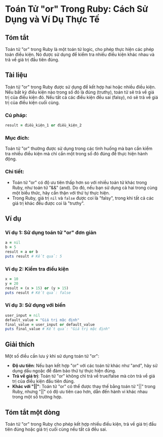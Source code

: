 <!--
Meta Description: # Toán Tử "or" Trong Ruby: Cách Sử Dụng và Ví Dụ Thực Tế ## Tóm tắt Toán tử "or" trong Ruby là một toán tử logic, cho phép thực hiện các phép toán điề...
Meta Keywords: toán, trong, điều, ruby, kiện
-->

# Toán Tử "or" Trong Ruby: Cách Sử Dụng và Ví Dụ Thực Tế

## Tóm tắt
Toán tử "or" trong Ruby là một toán tử logic, cho phép thực hiện các phép toán điều kiện. Nó được sử dụng để kiểm tra nhiều điều kiện khác nhau và trả về giá trị đầu tiên đúng.

## Tài liệu
Toán tử "or" trong Ruby được sử dụng để kết hợp hai hoặc nhiều điều kiện. Nếu bất kỳ điều kiện nào trong số đó là đúng (truthy), toán tử sẽ trả về giá trị của điều kiện đó. Nếu tất cả các điều kiện đều sai (falsy), nó sẽ trả về giá trị của điều kiện cuối cùng. 

### Cú pháp:
```ruby
result = điều_kiện_1 or điều_kiện_2
```

### Mục đích:
Toán tử "or" thường được sử dụng trong các tình huống mà bạn cần kiểm tra nhiều điều kiện mà chỉ cần một trong số đó đúng để thực hiện hành động.

### Chi tiết:
- Toán tử "or" có độ ưu tiên thấp hơn so với nhiều toán tử khác trong Ruby, như toán tử "&&" (and). Do đó, nếu bạn sử dụng cả hai trong cùng một biểu thức, hãy cẩn thận với thứ tự thực hiện.
- Trong Ruby, giá trị `nil` và `false` được coi là "falsy", trong khi tất cả các giá trị khác đều được coi là "truthy".

## Ví dụ
### Ví dụ 1: Sử dụng toán tử "or" đơn giản
```ruby
a = nil
b = 5
result = a or b
puts result # Kết quả: 5
```

### Ví dụ 2: Kiểm tra điều kiện
```ruby
x = 10
y = 20
result = (x > 15) or (y > 15)
puts result # Kết quả: false
```

### Ví dụ 3: Sử dụng với biến
```ruby
user_input = nil
default_value = "Giá trị mặc định"
final_value = user_input or default_value
puts final_value # Kết quả: "Giá trị mặc định"
```

## Giải thích
Một số điều cần lưu ý khi sử dụng toán tử "or":
- **Độ ưu tiên**: Nếu bạn kết hợp "or" với các toán tử khác như "and", hãy sử dụng dấu ngoặc để đảm bảo thứ tự thực hiện đúng.
- **Trả về giá trị**: Toán tử "or" không chỉ trả về true/false mà còn trả về giá trị của điều kiện đầu tiên đúng.
- **Khác với "||"**: Toán tử "or" có thể được thay thế bằng toán tử "||" trong Ruby, nhưng "||" có độ ưu tiên cao hơn, dẫn đến hành vi khác nhau trong một số trường hợp.

## Tóm tắt một dòng
Toán tử "or" trong Ruby cho phép kết hợp nhiều điều kiện, trả về giá trị đầu tiên đúng hoặc giá trị cuối cùng nếu tất cả đều sai.